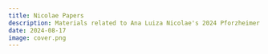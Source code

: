 ```yaml
---
title: Nicolae Papers
description: Materials related to Ana Luiza Nicolae's 2024 Pforzheimer fellowship.
date: 2024-08-17
image: cover.png
---
```



